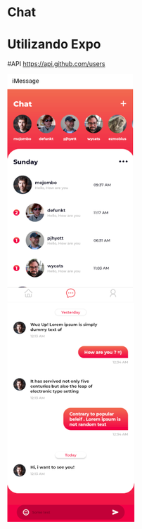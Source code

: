 # Chat

# Utilizando Expo
#API https://api.github.com/users

<div>
 <img src="tela1.png"/>
 <img src="tela2.png"/>
</div>

